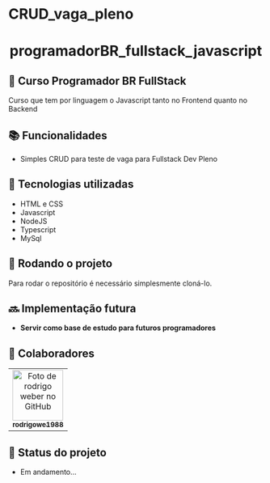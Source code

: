# CRUD_vaga_pleno

<h1 align="center">programadorBR_fullstack_javascript</h1>

## :memo: Curso Programador BR FullStack
Curso que tem por linguagem o Javascript tanto no Frontend quanto no Backend

## :books: Funcionalidades
* Simples CRUD para teste de vaga para Fullstack Dev Pleno


## :wrench: Tecnologias utilizadas
* HTML e CSS
* Javascript
* NodeJS
* Typescript
* MySql

## :rocket: Rodando o projeto
Para rodar o repositório é necessário simplesmente cloná-lo.

## :soon: Implementação futura
* <b>Servir como base de estudo para futuros programadores</b>

## :handshake: Colaboradores
<table>
  <tr>
    <td align="center">
      <a href="http://github.com/rodrigowe1988">
        <img src="https://avatars.githubusercontent.com/u/60714212?s=400&u=d21266ef77b83c62496e528f3da241bd9c665aeb&v=4" width="100px;" alt="Foto de rodrigo weber no GitHub"/><br>
        <sub>
          <b>rodrigowe1988</b>
        </sub>
      </a>
    </td>
  </tr>
</table>

## :dart: Status do projeto
* Em andamento...
